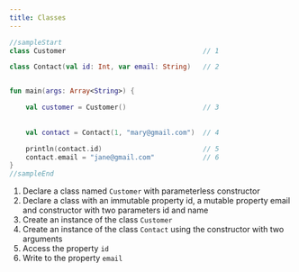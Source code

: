 ```yaml
---
title: Classes
---
```

    
<div class="sample" markdown="1">

```kotlin
//sampleStart
class Customer                                  // 1

class Contact(val id: Int, var email: String)   // 2


fun main(args: Array<String>) {

    val customer = Customer()                   // 3
    
    
    val contact = Contact(1, "mary@gmail.com")  // 4

    println(contact.id)                         // 5
    contact.email = "jane@gmail.com"            // 6
}
//sampleEnd
```

</div>

1. Declare a class named `Customer` with parameterless constructor 
2. Declare a class with an immutable property id, a mutable property email and constructor with two parameters id and name
3. Create an instance of the class `Customer`
4. Create an instance of the class `Contact` using the constructor with two arguments
5. Access the property `id`
6. Write to the property `email`
    
    
